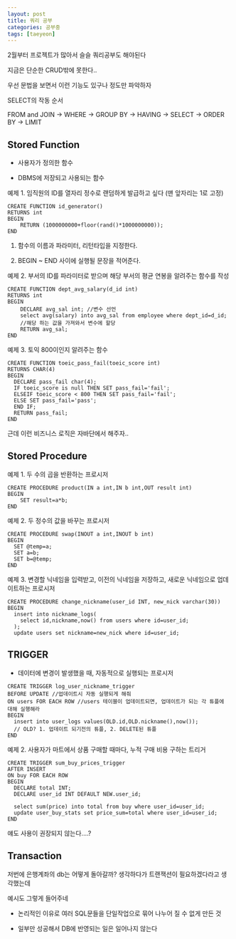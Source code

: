 ```yaml
---
layout: post
title: 쿼리 공부
categories: 공부중
tags: [taeyeon]
---
```


2월부터 프로젝트가 많아서 슬슬 쿼리공부도 해야된다

지금은 단순한 CRUD밖에 못한다..

우선 문법을 보면서 이런 기능도 있구나 정도만 파악하자

SELECT의 작동 순서

FROM and JOIN -> WHERE -> GROUP BY -> HAVING -> SELECT -> ORDER BY -> LIMIT


## Stored Function

- 사용자가 정의한 함수

- DBMS에 저장되고 사용되는 함수

예제 1. 임직원의 ID를 열자리 정수로 랜덤하게 발급하고 싶다 (맨 앞자리는 1로 고정)

```
CREATE FUNCTION id_generator()
RETURNS int
BEGIN
    RETURN (1000000000+floor(rand()*1000000000));
END
```

1. 함수의 이름과 파라미터, 리턴타입을 지정한다.

2. BEGIN ~ END 사이에 실행될 문장을 적어준다.

예제 2. 부서의 ID를 파라미터로 받으며 해당 부서의 평균 연봉을 알려주는 함수를 작성

```
CREATE FUNCTION dept_avg_salary(d_id int)
RETURNS int
BEGIN
    DECLARE avg_sal int; //변수 선언
    select avg(salary) into avg_sal from employee where dept_id=d_id;
    //해당 하는 값을 가져와서 변수에 할당 
    RETURN avg_sal;
END
```

예제 3. 토익 800이인지 알려주는 함수

```
CREATE FUNCTION toeic_pass_fail(toeic_score int)
RETURNS CHAR(4)
BEGIN
  DECLARE pass_fail char(4);
  IF toeic_score is null THEN SET pass_fail='fail';
  ELSEIF toeic_score < 800 THEN SET pass_fail='fail';
  ELSE SET pass_fail='pass';
  END IF;
  RETURN pass_fail;
END
```

근데 이런 비즈니스 로직은 자바단에서 해주자..

## Stored Procedure

예제 1. 두 수의 곱을 반환하는 프로시저

```
CREATE PROCEDURE product(IN a int,IN b int,OUT result int)
BEGIN
    SET result=a*b;
END
```

예제 2. 두 정수의 값을 바꾸는 프로시저
```
CREATE PROCEDURE swap(INOUT a int,INOUT b int)
BEGIN
  SET @temp=a;
  SET a=b;
  SET b=@temp;
END
```

예제 3. 변경할 닉네임을 입력받고, 이전의 닉네임을 저장하고, 새로운 닉네임으로 업데이트하는 프로시저
```
CREATE PROCEDURE change_nickname(user_id INT, new_nick varchar(30))
BEGIN
  insert into nickname_logs(
    select id,nickname,now() from users where id=user_id;
  );
  update users set nickname=new_nick where id=user_id;
```

## TRIGGER

- 데이터에 변경이 발생했을 때, 자동적으로 실행되는 프로시저

```
CREATE TRIGGER log_user_nickname_trigger
BEFORE UPDATE //업데이트시 자동 실행되게 해줘
ON users FOR EACH ROW //users 테이블이 업데이트되면, 업데이트가 되는 각 튜플에 대해 실행해라
BEGIN
  insert into user_logs values(OLD.id,OLD.nickname(),now());
  // OLD? 1. 업데이트 되기전의 튜플, 2. DELETE된 튜플
END
```

예제 2. 사용자가 마트에서 상품 구매할 때마다, 누적 구매 비용 구하는 트리거
```
CREATE TRIGGER sum_buy_prices_trigger
AFTER INSERT
ON buy FOR EACH ROW
BEGIN
  DECLARE total INT;
  DECLARE user_id INT DEFAULT NEW.user_id;

  select sum(price) into total from buy where user_id=user_id;
  update user_buy_stats set price_sum=total where user_id=user_id;
END
```

얘도 사용이 권장되지 않는다....?

## Transaction

저번에 은행계좌의 db는 어떻게 돌아갈까? 생각하다가 트랜잭션이 필요하겠다라고 생각했는데

예시도 그렇게 들어주네

- 논리적인 이유로 여러 SQL문들을 단일작업으로 묶어 나누어 질 수 없게 만든 것

- 일부만 성공해서 DB에 반영되는 일은 일어나지 않는다























